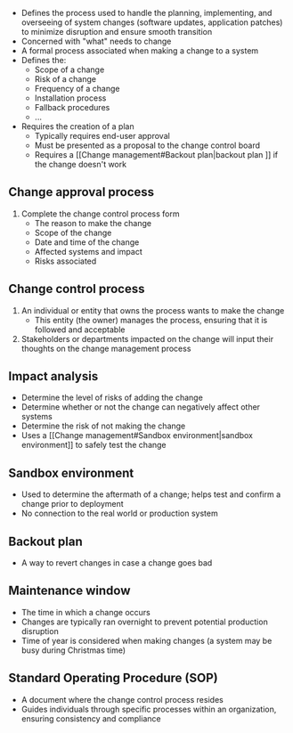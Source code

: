 - Defines the process used to handle the planning, implementing, and overseeing of system changes (software updates, application patches) to minimize disruption and ensure smooth transition
- Concerned with "what" needs to change
- A formal process associated when making a change to a system
- Defines the:
	- Scope of a change
	- Risk of a change
	- Frequency of a change
	- Installation process
	- Fallback procedures
	- ...
- Requires the creation of a plan
	- Typically requires end-user approval
	- Must be presented as a proposal to the change control board
	- Requires a [[Change management#Backout plan|backout plan ]] if the change doesn't work
## Change approval process
1. Complete the change control process form
	- The reason to make the change
	- Scope of the change
	- Date and time of the change
	- Affected systems and impact
	- Risks associated
## Change control process
1. An individual or entity that owns the process wants to make the change
	- This entity (the owner) manages the process, ensuring that it is followed and acceptable
2. Stakeholders or departments impacted on the change will input their thoughts on the change management process
## Impact analysis
- Determine the level of risks of adding the change
- Determine whether or not the change can negatively affect other systems
- Determine the risk of not making the change
- Uses a [[Change management#Sandbox environment|sandbox environment]] to safely test the change
## Sandbox environment
- Used to determine the aftermath of a change; helps test and confirm a change prior to deployment 
- No connection to the real world or production system
## Backout plan
- A way to revert changes in case a change goes bad
## Maintenance window
- The time in which a change occurs
- Changes are typically ran overnight to prevent potential production disruption
- Time of year is considered when making changes (a system may be busy during Christmas time)
## Standard Operating Procedure (SOP)
- A document where the change control process resides
- Guides individuals through specific processes within an organization, ensuring consistency and compliance 